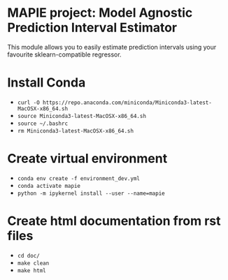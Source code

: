 # MAPIE project: Model Agnostic Prediction Interval Estimator

This module allows you to easily estimate prediction intervals 
using your favourite sklearn-compatible regressor.


# Install Conda
* `curl -O https://repo.anaconda.com/miniconda/Miniconda3-latest-MacOSX-x86_64.sh`
* `source Miniconda3-latest-MacOSX-x86_64.sh`
* `source ~/.bashrc`
* `rm Miniconda3-latest-MacOSX-x86_64.sh`

# Create virtual environment
* `conda env create -f environment_dev.yml`
* `conda activate mapie`
* `python -m ipykernel install --user --name=mapie`

# Create html documentation from rst files
* `cd doc/`
* `make clean`
* `make html`